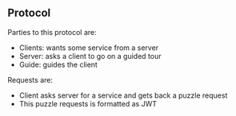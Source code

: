 ## Protocol

Parties to this protocol are:

* Clients: wants some service from a server
* Server: asks a client to go on a guided tour
* Guide: guides the client

Requests are:

* Client asks server for a service and gets back a puzzle request
* This puzzle requests is formatted as JWT
